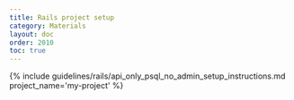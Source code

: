 ```yaml
---
title: Rails project setup
category: Materials
layout: doc
order: 2010
toc: true
---
```


{% include guidelines/rails/api_only_psql_no_admin_setup_instructions.md project_name='my-project' %}
